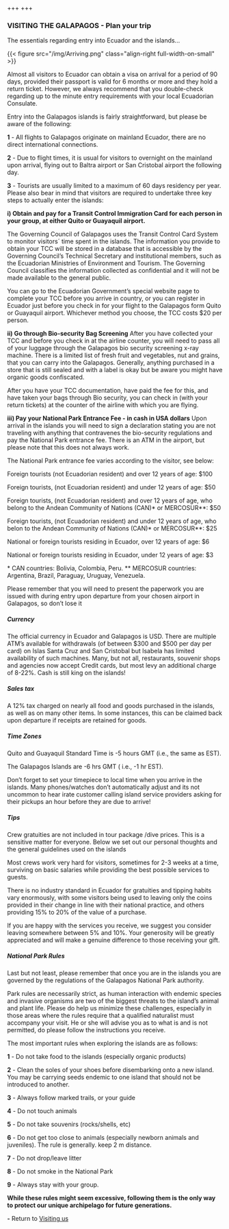 +++
+++

### VISITING THE GALAPAGOS - Plan your trip

<span class="strapline">The essentials regarding entry into Ecuador and the islands...</span>

{{< figure src="/img/Arriving.png" class="align-right full-width-on-small" >}}
 
Almost all visitors to Ecuador can obtain a visa on arrival for a period of 90 days, provided their passport is valid for 6 months or more and they hold a return ticket. However, we always recommend that you double-check regarding up to the minute entry requirements with your local Ecuadorian Consulate. 

Entry into the Galapagos islands is fairly straightforward, but please be aware of the following:

**1** - All flights to Galapagos originate on mainland Ecuador, there are no direct international connections.

**2** - Due to flight times, it is usual for visitors to overnight on the mainland upon arrival, flying out to Baltra airport or San Cristobal airport the following day.

**3** - Tourists are usually limited to a maximum of 60 days residency per year. Please also bear in mind that visitors are required to undertake three key steps to actually enter the islands:

**i) Obtain and pay for a Transit Control Immigration Card for each person in your group, at either Quito or Guayaquil airport.**

The Governing Council of Galapagos uses the Transit Control Card System to monitor visitors´ time spent in the islands.  The information you provide to obtain your TCC will be stored in a database that is accessible by the Governing Council’s Technical Secretary and institutional members, such as the Ecuadorian Ministries of Environment and Tourism. The Governing Council classifies the information collected as confidential and it will not be made available to the general public.

You can go to the Ecuadorian Government’s special website page to complete your TCC before you arrive in country, or you can register in Ecuador just before you check in for your flight to the Galapagos form Quito or Guayaquil airport. Whichever method you choose, the TCC costs $20 per person.

**ii) Go through Bio-security Bag Screening**
After you have collected your TCC and before you check in at the airline counter, you will need to pass all of your luggage through the Galapagos bio security screening x-ray machine.  There is a limited list of fresh fruit and vegetables, nut and grains, that you can carry into the Galapagos. Generally, anything purchased in a store that is still sealed and with a label is okay but be aware you might have organic goods confiscated.

After you have your TCC documentation, have paid the fee for this, and have taken your bags through Bio security, you can check in (with your return tickets) at the counter of the airline with which you are flying.

**iii) Pay your National Park Entrance Fee - in cash in USA dollars**
Upon arrival in the islands you will need to sign a declaration stating you are not traveling with anything that contravenes the bio-security regulations and pay the National Park entrance fee. There is an ATM in the airport, but please note that this does not always work.

The National Park entrance fee varies according to the visitor, see below:

Foreign tourists (not Ecuadorian resident) and over 12 years of age: $100

Foreign tourists, (not Ecuadorian resident) and under 12 years of age: $50

Foreign tourists, (not Ecuadorian resident) and over 12 years of age, who belong to the Andean Community of Nations (CAN)\* or MERCOSUR\*\*: $50

Foreign tourists, (not Ecuadorian resident) and under 12 years of age, who belon to the Andean Community of Nations (CAN)\* or MERCOSUR\*\*: $25

National or foreign tourists residing in Ecuador, over 12 years of age: $6 

National or foreign tourists residing in Ecuador, under 12 years of age: $3

\* CAN countries: Bolivia, Colombia, Peru.
\*\* MERCOSUR countries: Argentina, Brazil, Paraguay, Uruguay, Venezuela.

Please remember that you will need to present the paperwork you are issued with during entry upon departure from your chosen airport in Galapagos, so don’t lose it

##### Currency
The official currency in Ecuador and Galapagos is USD. There are multiple ATM’s available for withdrawals (of between $300 and $500 per day per card) on Islas Santa Cruz and San Cristobal but Isabela has limited availability of such machines.  Many, but not all, restaurants, souvenir shops and agencies now accept Credit cards, but most levy an additional charge of 8-22%. Cash is still king on the islands!

##### Sales tax
A 12% tax charged on nearly all food and goods purchased in the islands, as well as on many other items.  In some instances, this can be claimed back upon departure if receipts are retained for goods.


##### Time Zones
Quito and Guayaquil Standard Time is -5 hours GMT (i.e., the same as EST).

The Galapagos Islands are -6 hrs GMT ( i.e., -1 hr EST). 

Don’t forget to set your timepiece to local time when you arrive in the islands. Many phones/watches don’t automatically adjust and its not uncommon to hear irate customer calling island service providers asking for their pickups an hour before they are due to arrive!

##### Tips
Crew gratuities are not included in tour package /dive prices. This is a sensitive matter for everyone.  Below we set out our personal thoughts and the general guidelines used on the islands 

Most crews work very hard for visitors, sometimes for 2-3 weeks at a time, surviving on basic salaries while providing the best possible services to guests.

There is no industry standard in Ecuador for gratuities and tipping habits vary enormously, with some visitors being used to leaving only the coins provided in their change in line with their national practice, and others providing 15% to 20% of the value of a purchase.

If you are happy with the services you receive, we suggest you consider leaving somewhere between 5% and 10%.  Your generosity will be greatly appreciated and will make a genuine difference to those receiving your gift.

##### National Park Rules
Last but not least, please remember that once you are in the islands you are governed by the regulations of the Galapagos National Park authority.

Park rules are necessarily strict, as human interaction with endemic species and invasive organisms are two of the biggest threats to the island’s animal and plant life.  Please do help us minimize these challenges, especially in those areas where the rules require that a qualified naturalist must accompany your visit.  He or she will advise you as to what is and is not permitted, do please follow the instructions you receive. 

The most important rules when exploring the islands are as follows:

**1**	- Do not take food to the islands (especially organic products)

**2** -	Clean the soles of your shoes before disembarking onto a new island. You may be carrying seeds endemic to one island that should not be introduced to another.


**3** -	Always follow marked trails, or your guide

**4** -	Do not touch animals


**5** -	Do not take souvenirs (rocks/shells, etc)

**6** -	Do not get too close to animals (especially newborn animals and juveniles).  The rule is generally. keep 2 m distance.


**7** -	Do not drop/leave litter

**8** -	Do not smoke in the National Park


**9** -	Always stay with your group.

**While these rules might seem excessive, following them is the only way to protect our unique archipelago for future generations.**

**-**
Return to [Visiting us](/visiting/introduction)